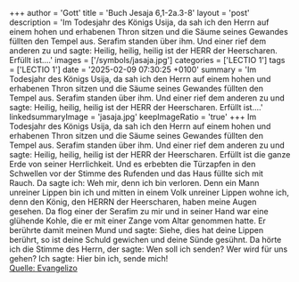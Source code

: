 +++
author = 'Gott'
title = 'Buch Jesaja 6,1-2a.3-8'
layout = 'post'
description = 'Im Todesjahr des Königs Usija, da sah ich den Herrn auf einem hohen und erhabenen Thron sitzen und die Säume seines Gewandes füllten den Tempel aus. Serafim standen über ihm. Und einer rief dem anderen zu und sagte: Heilig, heilig, heilig ist der HERR der Heerscharen. Erfüllt ist....'
images = ['/symbols/jasaja.jpg']
categories = ['LECTIO 1']
tags = ['LECTIO 1']
date = '2025-02-09 07:30:25 +0100'
summary = 'Im Todesjahr des Königs Usija, da sah ich den Herrn auf einem hohen und erhabenen Thron sitzen und die Säume seines Gewandes füllten den Tempel aus. Serafim standen über ihm. Und einer rief dem anderen zu und sagte: Heilig, heilig, heilig ist der HERR der Heerscharen. Erfüllt ist....'
linkedsummaryImage = 'jasaja.jpg'
keepImageRatio = 'true'
+++
Im Todesjahr des Königs Usija, da sah ich den Herrn auf einem hohen und erhabenen Thron sitzen und die Säume seines Gewandes füllten den Tempel aus.
Serafim standen über ihm.
Und einer rief dem anderen zu und sagte: Heilig, heilig, heilig ist der HERR der Heerscharen. Erfüllt ist die ganze Erde von seiner Herrlichkeit.<!--more-->
Und es erbebten die Türzapfen in den Schwellen vor der Stimme des Rufenden und das Haus füllte sich mit Rauch.
Da sagte ich: Weh mir, denn ich bin verloren. Denn ein Mann unreiner Lippen bin ich und mitten in einem Volk unreiner Lippen wohne ich, denn den König, den HERRN der Heerscharen, haben meine Augen gesehen.
Da flog einer der Serafim zu mir und in seiner Hand war eine glühende Kohle, die er mit einer Zange vom Altar genommen hatte.
Er berührte damit meinen Mund und sagte: Siehe, dies hat deine Lippen berührt, so ist deine Schuld gewichen und deine Sünde gesühnt.
Da hörte ich die Stimme des Herrn, der sagte: Wen soll ich senden? Wer wird für uns gehen? Ich sagte: Hier bin ich, sende mich!<br> [Quelle: Evangelizo](https://evangeliumtagfuertag.org/DE/gospel)